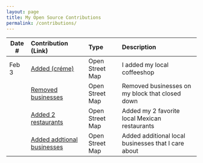 ```yaml
---
layout: page
title: My Open Source Contributions
permalink: /contributions/
---
```


<!--
Type of the contribution should be "Wikipedia edit", "OpenStreet Map feature", "Documentation", "Course website", "Blog",
"Browser Add-on", etc.

The description should include a brief summary of what you did.

The link should bring us to a public page that shows your contribution. 

Replace the first row with your own contribution. 

-->





| Date #       | Contribution (Link)  | Type  | Description |
|---|:---|:---|:---|
| Feb 3   | [Added (créme)](https://www.openstreetmap.org/changeset/120560188)    | Open Street Map | I added my local coffeeshop |
|     | [Removed businesses](https://www.openstreetmap.org/changeset/120560457)   | Open Street Map  |  Removed businesses on my block that closed down    |
|     | [Added 2 restaurants](https://www.openstreetmap.org/changeset/120560583)    | Open Street Map | Added my 2 favorite local Mexican restaurants   |
|  | [Added addtional businesses](https://www.openstreetmap.org/changeset/120561034) | Open Street Map | Added additional local businesses that I care about |
